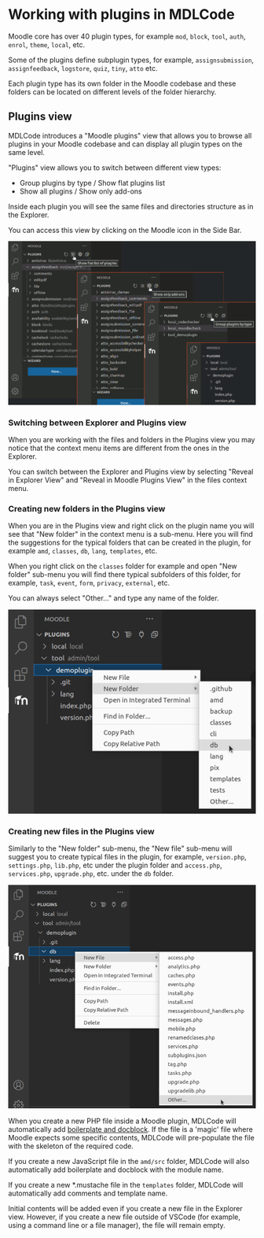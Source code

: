 # Working with plugins in MDLCode

Moodle core has over 40 plugin types, for example `mod`, `block`, `tool`, `auth`, `enrol`,
`theme`, `local`, etc.

Some of the plugins define subplugin types, for example, `assignsubmission`, `assignfeedback`,
`logstore`, `quiz`, `tiny`, `atto` etc.

Each plugin type has its own folder in the Moodle codebase and these folders can be located
on different levels of the folder hierarchy.

## Plugins view

MDLCode introduces a "Moodle plugins" view that allows you to browse all plugins
in your Moodle codebase and can display all plugin types on the same level.

"Plugins" view allows you to switch between different view types:
- Group plugins by type / Show flat plugins list
- Show all plugins / Show only add-ons

Inside each plugin you will see the same files and directories structure as in the Explorer.

You can access this view by clicking on the Moodle icon in the Side Bar.

<img src="https://raw.githubusercontent.com/lmscloud-io/mdlcode-docs/main/docs/media/views/plugins_view.png">

### Switching between Explorer and Plugins view

When you are working with the files and folders in the Plugins view you may notice
that the context menu items are different from the ones in the Explorer.

You can switch between the Explorer and Plugins view by selecting "Reveal in Explorer View"
and "Reveal in Moodle Plugins View" in the files context menu.

### Creating new folders in the Plugins view

When you are in the Plugins view and right click on the plugin name you will see that
"New folder" in the context menu is a sub-menu. Here you will find the suggestions for the
typical folders that can be created in the plugin, for example `amd`, `classes`, `db`, `lang`,
`templates`, etc.

When you right click on the `classes` folder for example and open "New folder" sub-menu
you will find there typical subfolders of this folder, for example, `task`, `event`, `form`,
`privacy`, `external`, etc.

You can always select "Other..." and type any name of the folder.

<img src="https://raw.githubusercontent.com/lmscloud-io/mdlcode-docs/main/docs/media/views/new_folder.png">

### Creating new files in the Plugins view

Similarly to the "New folder" sub-menu, the "New file" sub-menu will suggest you to create
typical files in the plugin, for example, `version.php`, `settings.php`, `lib.php`, etc under
the plugin folder and `access.php`, `services.php`, `upgrade.php`, etc. under the `db` folder.

<img src="https://raw.githubusercontent.com/lmscloud-io/mdlcode-docs/main/docs/media/views/new_file.png">

When you create a new PHP file inside a Moodle plugin, MDLCode will automatically add
[boilerplate and docblock](boilerplate.md). If the file is a 'magic' file where Moodle
expects some specific contents, MDLCode will pre-populate the file with the skeleton of
the required code.

If you create a new JavaScript file in the `amd/src` folder, MDLCode will also automatically add
boilerplate and docblock with the module name.

If you create a new *.mustache file in the `templates` folder, MDLCode will automatically add
comments and template name.

Initial contents will be added even if you create a new file in the Explorer view. However, if
you create a new file outside of VSCode (for example, using a command line or a file manager),
the file will remain empty.
